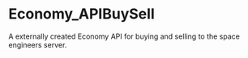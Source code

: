 # Economy_APIBuySell
A externally created Economy API for buying and selling to the space engineers server.
